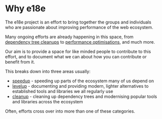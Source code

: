 # Why e18e

The e18e project is an effort to bring together the groups and individuals
who are passionate about improving performance of the web ecosystem.

Many ongoing efforts are already happening in this space, from
[dependency tree cleanups](https://github.com/43081j/ecosystem-cleanup)
to [performance optimisations](https://marvinh.dev/blog/speeding-up-javascript-ecosystem/),
and much more.

Our aim is to provide a space for like minded people to contribute to this
effort, and to document what we can about how you can contribute or benefit
from it.

This breaks down into three areas usually:

- [speedup](./speedup.md) - speeding up parts of the ecosystem many of us
depend on
- [levelup](./levelup.md) - documenting and providing modern, lighter
alternatives to established tools and libraries we all regularly use
- [cleanup](./cleanup.md) - cleaning up dependency trees and modernising
popular tools and libraries across the ecosystem

Often, efforts cross over into more than one of these categories.
